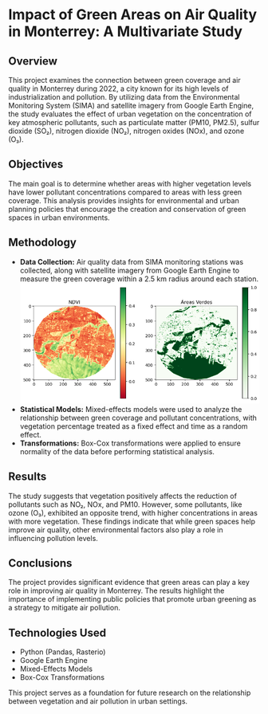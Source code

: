 # Impact of Green Areas on Air Quality in Monterrey: A Multivariate Study

## Overview
This project examines the connection between green coverage and air quality in Monterrey during 2022, a city known for its high levels of industrialization and pollution. By utilizing data from the Environmental Monitoring System (SIMA) and satellite imagery from Google Earth Engine, the study evaluates the effect of urban vegetation on the concentration of key atmospheric pollutants, such as particulate matter (PM10, PM2.5), sulfur dioxide (SO₂), nitrogen dioxide (NO₂), nitrogen oxides (NOx), and ozone (O₃).


## Objectives
The main goal is to determine whether areas with higher vegetation levels have lower pollutant concentrations compared to areas with less green coverage. This analysis provides insights for environmental and urban planning policies that encourage the creation and conservation of green spaces in urban environments.

## Methodology
- **Data Collection:** Air quality data from SIMA monitoring stations was collected, along with satellite imagery from Google Earth Engine to measure the green coverage within a 2.5 km radius around each station.
![Alt Map](MapExample.png)
- **Statistical Models:** Mixed-effects models were used to analyze the relationship between green coverage and pollutant concentrations, with vegetation percentage treated as a fixed effect and time as a random effect.
- **Transformations:** Box-Cox transformations were applied to ensure normality of the data before performing statistical analysis.

## Results
The study suggests that vegetation positively affects the reduction of pollutants such as NO₂, NOx, and PM10. However, some pollutants, like ozone (O₃), exhibited an opposite trend, with higher concentrations in areas with more vegetation. These findings indicate that while green spaces help improve air quality, other environmental factors also play a role in influencing pollution levels.

## Conclusions
The project provides significant evidence that green areas can play a key role in improving air quality in Monterrey. The results highlight the importance of implementing public policies that promote urban greening as a strategy to mitigate air pollution.

## Technologies Used
- Python (Pandas, Rasterio)
- Google Earth Engine
- Mixed-Effects Models
- Box-Cox Transformations

This project serves as a foundation for future research on the relationship between vegetation and air pollution in urban settings.
